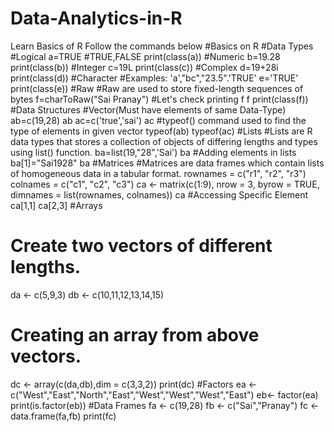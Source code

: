 # Data-Analytics-in-R
Learn Basics of R
Follow the commands below
#Basics on R
#Data Types
#Logical
a=TRUE
#TRUE,FALSE
print(class(a))
#Numeric
b=19.28
print(class(b))
#Integer
c=19L
print(class(c))
#Complex
d=19+28i
print(class(d))
#Character
#Examples: 'a',"bc","23.5".'TRUE'
e='TRUE'
print(class(e))
#Raw
#Raw are used to store fixed-length sequences of bytes
f=charToRaw("Sai Pranay")
#Let's check printing f
f
print(class(f))
#Data Structures
#Vector(Must have elements of same Data-Type)
ab=c(19,28)
ab
ac=c('true','sai')
ac
#typeof() command used to find the type of elements in given vector
typeof(ab)
typeof(ac)
#Lists
#Lists are R data types that stores a collection of objects of differing lengths and types using list() function.
ba=list(19,"28",'Sai')
ba
#Adding elements in lists
ba[1]="Sai1928"
ba
#Matrices
#Matrices are data frames which contain lists of homogeneous data in a tabular format.
rownames = c("r1", "r2", "r3")
colnames = c("c1", "c2", "c3")
ca <- matrix(c(1:9), nrow = 3, byrow = TRUE, dimnames = list(rownames, colnames))
ca
#Accessing Specific Element
ca[1,1]
ca[2,3]
#Arrays
# Create two vectors of different lengths.
da <- c(5,9,3)
db <- c(10,11,12,13,14,15)
# Creating an array from above vectors.
dc <- array(c(da,db),dim = c(3,3,2))
print(dc)
#Factors
ea <- c("West","East","North","East","West","West","West","East")
eb<- factor(ea)
print(is.factor(eb))
#Data Frames
fa <- c(19,28)
fb <- c("Sai","Pranay")
fc <- data.frame(fa,fb)
print(fc)
